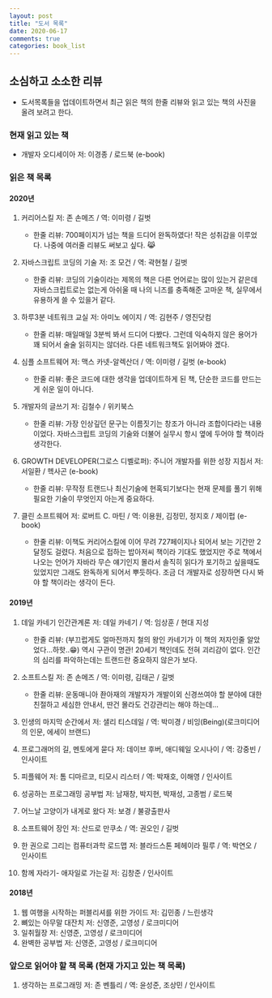 ```yaml
---
layout: post
title: "도서 목록"
date: 2020-06-17
comments: true
categories: book_list
---
```


## 소심하고 소소한 리뷰

-   도서목록들을 업데이트하면서 최근 읽은 책의 한줄 리뷰와 읽고 있는 책의 사진을 올려 보려고 한다.
  

### 현재 읽고 있는 책

-  개발자 오디세이아  저: 이경종 / 로드북 (e-book)
   

### 읽은 책 목록


#### 2020년

1. 커리어스킬 저: 존 손메즈 / 역: 이미령 / 길벗 
    * 한줄 리뷰: 
  	700페이지가 넘는 책을 드디어 완독하였다! 작은 성취감을 이루었다. 나중에 여러줄 리뷰도 써보고 싶다. 😹

2. 자바스크립트 코딩의 기술 저: 조 모건 / 역: 곽현철 / 길벗 
    * 한줄 리뷰: 
	코딩의 기술이라는 제목의 책은 다른 언어로는 많이 있는거 같은데 자바스크립트로는 없는게 아쉬울 때 나의 니즈를 충족해준 고마운 책, 실무에서 유용하게 쓸 수 있을거 같다.

3. 하루3분 네트워크 교실 저: 아미노 에이지 / 역: 김현주 / 영진닷컴 
    * 한줄 리뷰: 
  	매일매일 3분씩 봐서 드디어 다봤다. 그런데 익숙하지 않은 용어가 꽤 되어서 술술 읽히지는 않더라. 다른 네트워크책도 읽어봐야 겠다.

4. 심플 소프트웨어 저: 맥스 카넷-알렉산더 / 역: 이미령 / 길벗 (e-book)
    * 한줄 리뷰: 
  	좋은 코드에 대한 생각을 업데이트하게 된 책, 단순한 코드를 만드는게 쉬운 일이 아니다.

5. 개발자의 글쓰기 저: 김철수 / 위키북스
	* 한줄 리뷰:
	가장 인상깊던 문구는 이름짓기는 창조가 아니라 조합이다라는 내용이었다. 자바스크립트 코딩의 기술와 더불어 실무시 항시 옆에 두어야 할 책이라 생각한다.

6. GROWTH DEVELOPER(그로스 디벨로퍼): 주니어 개발자를 위한 성장 지침서  저: 서일환 / 헥사곤 (e-book)
	* 한줄 리뷰:
	무작정 트랜드나 최신기술에 현혹되기보다는  현재 문제를 풀기 위해 필요한 기술이 무엇인지 아는게 중요하다.

7. 클린 소프트웨어 저: 로버트 C. 마틴 / 역: 이용원, 김정민, 정지호 / 제이펍 (e-book)
	* 한줄 리뷰:
	이책도 커리어스킬에 이어 무려 727페이지나 되어서 보는 기간만 2달정도 걸렸다.
	처음으로 접하는 밥아저씨 책이라 기대도 했었지만 주로 책에서 나오는 언어가 자바라 무슨 얘기인지 몰라서 솔직히 읽다가 포기하고 싶을때도 있었지만  그래도 완독하게 되어서 뿌듯하다. 조금 더 개발자로 성장하면 다시 봐야 할 책이라는 생각이 든다.


#### 2019년

1. 데일 카네기 인간관계론 저: 데일 카네기 / 역: 임상훈 / 현대 지성
    * 한줄 리뷰: (부끄럽게도 얼마전까지 철의 왕인 카네기가 이 책의 저자인줄 알았었다...하핫..😁)
  	역시 구관이 명관! 20세기 책인데도 전혀 괴리감이 없다. 인간의 심리를 파악하는데는 트랜드란 중요하지 않은가 보다. 

2.  소프트스킬 저: 존 손메즈 / 역: 이미령, 김태곤 / 길벗
    * 한줄 리뷰: 운동매니아 좐아재의 개발자가 개발이외 신경쓰여야 할 분야에 대한 친절하고 세심한 안내서, 딴건 몰라도 건강관리는 해야 하는데... 
  
3. 인생의 마지막 순간에서 저: 샐리 티스데일 / 역: 박미경 / 비잉(Being)(로크미디어의 인문, 에세이 브랜드)
4. 프로그래머의 길, 멘토에게 묻다 저: 데이브 후버, 애디웨일 오시나이 / 역: 강중빈 / 인사이트
5. 피플웨어 저: 톰 디마르코, 티모시 리스터 / 역: 박재호, 이해영 / 인사이트
6. 성공하는 프로그래밍 공부법 저: 남재창, 박지현, 박재성, 고종범 / 로드북
7. 어느날 고양이가 내게로 왔다 저: 보경 / 불광출판사
8. 소프트웨어 장인 저: 산드로 만쿠소 / 역: 권오인 / 길벗
9. 한 권으로 그리는 컴퓨터과학 로드맵 저: 블라드스톤 페헤이라 필루 / 역: 박연오 / 인사이트
10. 함께 자라기- 애자일로 가는길 저: 김창준 / 인사이트 

#### 2018년

1. 웹 여행을 시작하는 퍼블리셔를 위한 가이드 저: 김민종 / 느린생각
2. 뼈있는 아무말 대잔치 저: 신영준, 고영성 / 로크미디어
3. 일취월장 저: 신영준, 고영성 / 로크미디어
4. 완벽한 공부법 저: 신영준, 고영성 / 로크미디어


### 앞으로 읽어야 할 책 목록 (현재 가지고 있는 책 목록)

1. 생각하는 프로그래밍 저: 존 벤틀리 / 역: 윤성준, 조상민 / 인사이트
